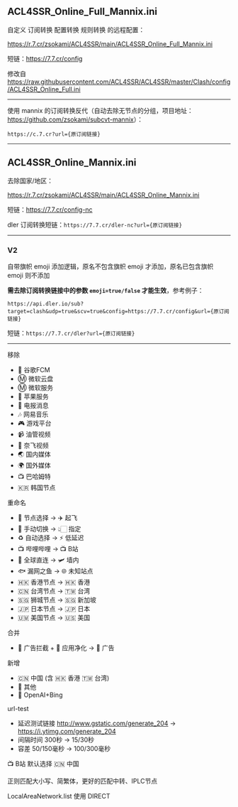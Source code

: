 ## ACL4SSR_Online_Full_Mannix.ini

自定义 订阅转换 配置转换 规则转换 的远程配置：

https://r.7.cr/zsokami/ACL4SSR/main/ACL4SSR_Online_Full_Mannix.ini

短链：https://7.7.cr/config

修改自 https://raw.githubusercontent.com/ACL4SSR/ACL4SSR/master/Clash/config/ACL4SSR_Online_Full.ini

---

使用 mannix 的订阅转换反代（自动去除无节点的分组，项目地址：<https://github.com/zsokami/subcvt-mannix>）：

`https://c.7.cr?url={原订阅链接}`

---

## ACL4SSR_Online_Mannix.ini

去除国家/地区：

https://r.7.cr/zsokami/ACL4SSR/main/ACL4SSR_Online_Mannix.ini

短链：https://7.7.cr/config-nc

dler 订阅转换短链：`https://7.7.cr/dler-nc?url={原订阅链接}`

---

### V2

自带旗帜 emoji 添加逻辑，原名不包含旗帜 emoji 才添加，原名已包含旗帜 emoji 则不添加

**需去除订阅转换链接中的参数 `emoji=true/false` 才能生效**，参考例子：

`https://api.dler.io/sub?target=clash&udp=true&scv=true&config=https://7.7.cr/config&url={原订阅链接}`

短链：`https://7.7.cr/dler?url={原订阅链接}`

---

移除
- 📢 谷歌FCM
- Ⓜ️ 微软云盘
- Ⓜ️ 微软服务
- 🍎 苹果服务
- 📲 电报消息
- 🎶 网易音乐
- 🎮 游戏平台
- 📹 油管视频
- 🎥 奈飞视频
- 🌏 国内媒体
- 🌍 国外媒体
- 📺 巴哈姆特
- 🇰🇷 韩国节点

重命名
- 🚀 节点选择 -> ✈️ 起飞
- 🚀 手动切换 -> 👆🏻 指定
- ♻️ 自动选择 -> ⚡ 低延迟
- 📺 哔哩哔哩 -> 📺 B站
- 🎯 全球直连 -> 🛩️ 墙内
- 🐟 漏网之鱼 -> 🌐 未知站点
- 🇭🇰 香港节点 -> 🇭🇰 香港
- 🇨🇳 台湾节点 -> 🇹🇼 台湾
- 🇸🇬 狮城节点 -> 🇸🇬 新加坡
- 🇯🇵 日本节点 -> 🇯🇵 日本
- 🇺🇲 美国节点 -> 🇺🇸 美国

合并
- 🛑 广告拦截 + 🍃 应用净化 -> 💩 广告

新增
- 🇨🇳 中国 (含 🇭🇰 香港 🇹🇼 台湾)
- 🎏 其他
- 🤖 ‍OpenAI+Bing

url-test
- 延迟测试链接 http://www.gstatic.com/generate_204 -> https://i.ytimg.com/generate_204
- 间隔时间 300秒 -> 15/30秒
- 容差 50/150毫秒 -> 100/300毫秒

📺 ‍B站 默认选择 🇨🇳 ‍中国

正则匹配大小写、简繁体，更好的匹配中转、IPLC节点

LocalAreaNetwork.list 使用 DIRECT

